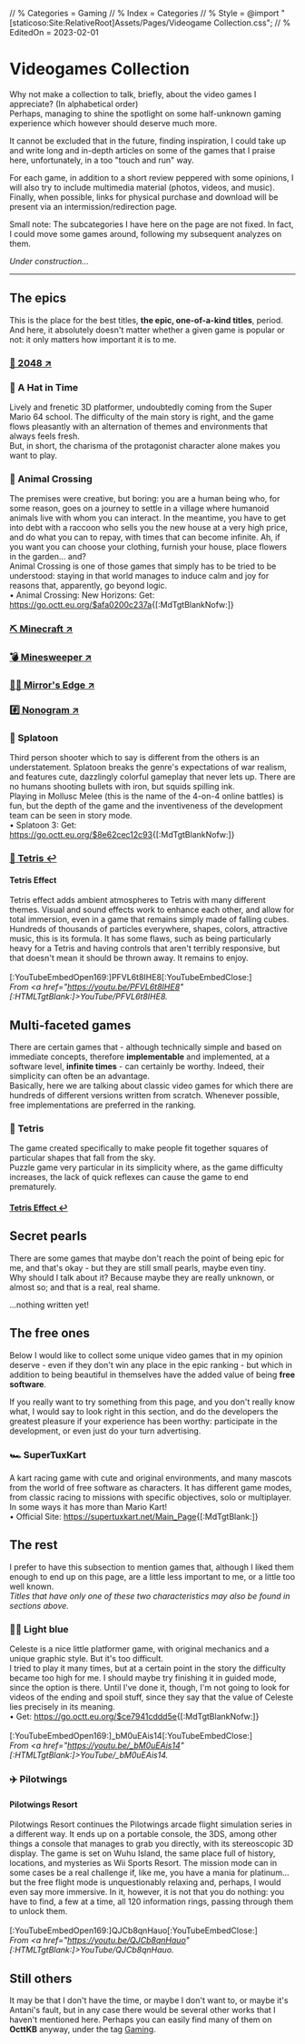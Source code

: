 // % Categories = Gaming
// % Index = Categories
// % Style = @import "[staticoso:Site:RelativeRoot]Assets/Pages/Videogame Collection.css";
// % EditedOn = 2023-02-01

# Videogames Collection

Why not make a collection to talk, briefly, about the video games I appreciate? (In alphabetical order)  
Perhaps, managing to shine the spotlight on some half-unknown gaming experience which however should deserve much more.

It cannot be excluded that in the future, finding inspiration, I could take up and write long and in-depth articles on some of the games that I praise here, unfortunately, in a too "touch and run" way.

For each game, in addition to a short review peppered with some opinions, I will also try to include multimedia material (photos, videos, and music). Finally, when possible, links for physical purchase and download will be present via an intermission/redirection page.  
<!--
The external links which are not official but **preceded by a green check** (<span class="twa twa-✅">✅</span>) **have** been personally **verified** by me, both as safe that work - the unmarked ones are not verified, but still point to a known reliable source.
--->

Small note: The subcategories I have here on the page are not fixed. In fact, I could move some games around, following my subsequent analyzes on them.

_Under construction..._

---

## The epics

This is the place for the best titles, **the epic, one-of-a-kind titles**, period. And here, it absolutely doesn't matter whether a given game is popular or not: it only matters how important it is to me.

### <a href="./2048.html">🔢️ 2048 ↗️</a>

### <span class="twa twa-🎩">🎩</span> A Hat in Time  
Lively and frenetic 3D platformer, undoubtedly coming from the Super Mario 64 school. The difficulty of the main story is right, and the game flows pleasantly with an alternation of themes and environments that always feels fresh.  
But, in short, the charisma of the protagonist character alone makes you want to play.

### <span class="twa twa-🍃">🍃</span> Animal Crossing  
The premises were creative, but boring: you are a human being who, for some reason, goes on a journey to settle in a village where humanoid animals live with whom you can interact. In the meantime, you have to get into debt with a raccoon who sells you the new house at a very high price, and do what you can to repay, with times that can become infinite. Ah, if you want you can choose your clothing, furnish your house, place flowers in the garden... and?  
Animal Crossing is one of those games that simply has to be tried to be understood: staying in that world manages to induce calm and joy for reasons that, apparently, go beyond logic.  
	• Animal Crossing: New Horizons: Get: <https://go.octt.eu.org/$afa0200c237a>{[:MdTgtBlankNofw:]}

### <a href="./Minecraft.html"><span class="twa twa-⛏️">⛏️</span> Minecraft ↗️</a>

### <a href="./Minesweeper.html">💣 Minesweeper ↗️</a>

### <a href="./Mirrors-Edge.html"><span class="twa twa-🏃‍♀️">🏃‍♀️</span> Mirror's Edge ↗️</a>

<!--
A series of first-person games that, with a lively but not oppressive pace, mixes parkour platforming and close-quarters combat.  
I played the first entry in the saga very little, because it was the second entry, Mirror's Edge Catalyst, that introduced me to the series about 2 years ago. Catalyst leaves aside the highly saturated colors that were part of the initial identity, to offer more realistic and immersive graphics. Physics and several fine details also undergo major improvements compared to the original Mirror's Edge.  
In any case, we are talking about a game capable of giving a great sense of freedom and hope. It's peculiar how its little details manage to make you feel like you're actually in the game - for a non-VR title, that's a big win. The gameplay itself is key to this experience, but the lore is also very respectable.  
<video frameBorder="0" src="[:YouTube360:]2N1TJP1cxmo" style="Height:Calc(80vw / 16 * 9);"></video>  
<cite>From <a href="https://youtu.be/2N1TJP1cxmo" [:HTMLTgtBlank:]>YouTube/2N1TJP1cxmo</a>.</cite>
-->

### <a href="./Nonogram.html">#️⃣️ Nonogram ↗️</a>

### <span class="twa twa-🐙">🐙</span> Splatoon  
Third person shooter which to say is different from the others is an understatement. Splatoon breaks the genre's expectations of war realism, and features cute, dazzlingly colorful gameplay that never lets up. There are no humans shooting bullets with iron, but squids spilling ink.  
Playing in Mollusc Melee (this is the name of the 4-on-4 online battles) is fun, but the depth of the game and the inventiveness of the development team can be seen in story mode.  
	• Splatoon 3: Get: <https://go.octt.eu.org/$8e62cec12c93>{[:MdTgtBlankNofw:]}

### <a href="#--Tetris"><span class="twa twa-🧱">🧱</span> Tetris ↩️</a>  
#### Tetris Effect  
Tetris effect adds ambient atmospheres to Tetris with many different themes. Visual and sound effects work to enhance each other, and allow for total immersion, even in a game that remains simply made of falling cubes. Hundreds of thousands of particles everywhere, shapes, colors, attractive music, this is its formula. It has some flaws, such as being particularly heavy for a Tetris and having controls that aren't terribly responsive, but that doesn't mean it should be thrown away. It remains to enjoy.  
<br/>[:YouTubeEmbedOpen169:]PFVL6t8IHE8[:YouTubeEmbedClose:]  
<cite>From <a href="https://youtu.be/PFVL6t8IHE8" [:HTMLTgtBlank:]>YouTube/PFVL6t8IHE8</a>.</cite>

## Multi-faceted games

There are certain games that - although technically simple and based on immediate concepts, therefore **implementable** and implemented, at a software level, **infinite times** - can certainly be worthy. Indeed, their simplicity can often be an advantage.  
Basically, here we are talking about classic video games for which there are hundreds of different versions written from scratch. Whenever possible, free implementations are preferred in the ranking.

### <span class="twa twa-🧱">🧱</span> Tetris  
The game created specifically to make people fit together squares of particular shapes that fall from the sky.  
Puzzle game very particular in its simplicity where, as the game difficulty increases, the lack of quick reflexes can cause the game to end prematurely.
#### <a href="#-Tetris-Effect">Tetris Effect ↩️</a>

## Secret pearls

There are some games that maybe don't reach the point of being epic for me, and that's okay - but they are still small pearls, maybe even tiny.  
Why should I talk about it? Because maybe they are really unknown, or almost so; and that is a real, real shame.

...nothing written yet!

## The free ones

Below I would like to collect some unique video games that in my opinion deserve - even if they don't win any place in the epic ranking - but which in addition to being beautiful in themselves have the added value of being **free software**.

If you really want to try something from this page, and you don't really know what, I would say to look right in this section, and do the developers the greatest pleasure if your experience has been worthy: participate in the development, or even just do your turn advertising.

### <span class="twa twa-🏎️">🏎️</span> SuperTuxKart  
A kart racing game with cute and original environments, and many mascots from the world of free software as characters. It has different game modes, from classic racing to missions with specific objectives, solo or multiplayer. In some ways it has more than Mario Kart!  
	• Official Site: <https://supertuxkart.net/Main_Page>{[:MdTgtBlank:]}

## The rest

I prefer to have this subsection to mention games that, although I liked them enough to end up on this page, are a little less important to me, or a little too well known.  
_Titles that have only one of these two characteristics may also be found in sections above._

### <span class="twa twa-🧗‍♀️">🧗‍♀️</span> Light blue  
Celeste is a nice little platformer game, with original mechanics and a unique graphic style. But it's too difficult.  
I tried to play it many times, but at a certain point in the story the difficulty became too high for me. I should maybe try finishing it in guided mode, since the option is there. Until I've done it, though, I'm not going to look for videos of the ending and spoil stuff, since they say that the value of Celeste lies precisely in its meaning.  
	• Get: <https://go.octt.eu.org/$ce7941cddd5e>{[:MdTgtBlankNofw:]}  
<br/>[:YouTubeEmbedOpen169:]_bM0uEAis14[:YouTubeEmbedClose:]  
<cite>From <a href="https://youtu.be/_bM0uEAis14" [:HTMLTgtBlank:]>YouTube/_bM0uEAis14</a>.</cite>

### <span class="twa twa-✈️">✈️</span> Pilotwings
#### Pilotwings Resort  
Pilotwings Resort continues the Pilotwings arcade flight simulation series in a different way. It ends up on a portable console, the 3DS, among other things a console that manages to grab you directly, with its stereoscopic 3D display. The game is set on Wuhu Island, the same place full of history, locations, and mysteries as Wii Sports Resort. The mission mode can in some cases be a real challenge if, like me, you have a mania for platinum... but the free flight mode is unquestionably relaxing and, perhaps, I would even say more immersive. In it, however, it is not that you do nothing: you have to find, a few at a time, all 120 information rings, passing through them to unlock them.  
<br/>[:YouTubeEmbedOpen169:]QJCb8qnHauo[:YouTubeEmbedClose:]  
<cite>From <a href="https://youtu.be/QJCb8qnHauo" [:HTMLTgtBlank:]>YouTube/QJCb8qnHauo</a>.</cite>

## Still others

It may be that I don't have the time, or maybe I don't want to, or maybe it's Antani's fault, but in any case there would be several other works that I haven't mentioned here. Perhaps you can easily find many of them on **OcttKB** anyway, under the tag [Gaming](https://kb.octt.eu.org/#Gaming).